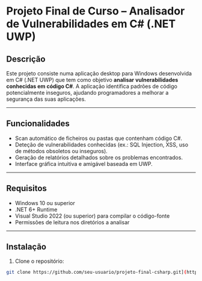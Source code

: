 # Projeto Final de Curso – Analisador de Vulnerabilidades em C# (.NET UWP)

## Descrição

Este projeto consiste numa aplicação desktop para Windows desenvolvida em C# (.NET UWP) que tem como objetivo **analisar vulnerabilidades conhecidas em código C#**. A aplicação identifica padrões de código potencialmente inseguros, ajudando programadores a melhorar a segurança das suas aplicações.

---

## Funcionalidades

- Scan automático de ficheiros ou pastas que contenham código C#.
- Deteção de vulnerabilidades conhecidas (ex.: SQL Injection, XSS, uso de métodos obsoletos ou inseguros).
- Geração de relatórios detalhados sobre os problemas encontrados.
- Interface gráfica intuitiva e amigável baseada em UWP.
---

## Requisitos

- Windows 10 ou superior
- .NET 6+ Runtime
- Visual Studio 2022 (ou superior) para compilar o código-fonte
- Permissões de leitura nos diretórios a analisar
---

## Instalação

1. Clone o repositório:
```bash
git clone https://github.com/seu-usuario/projeto-final-csharp.git](https://github.com/miguelPRG/ProjetoFinalCurso
